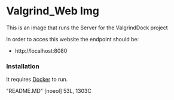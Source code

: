 # Valgrind_Web Img

This is an image that runs the Server for the ValgrindDock project

In order to acces this website the endpoint should be:
- http://localhost:8080


### Installation

It requires [Docker](https://www.docker.com/) to run.

"README.MD" [noeol] 53L, 1303C

